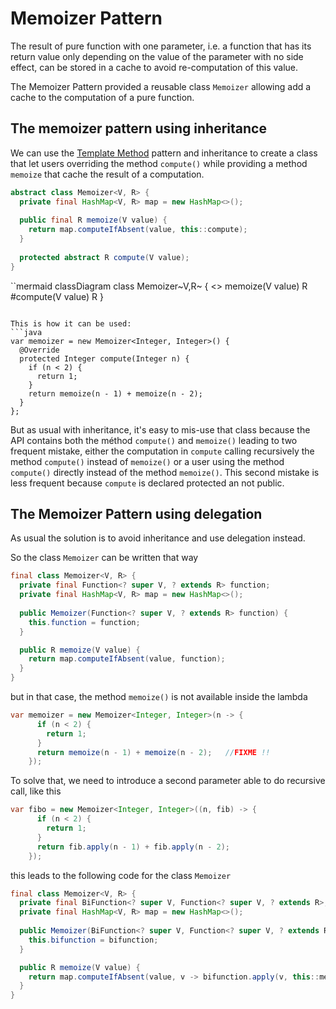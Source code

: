 # Memoizer Pattern

The result of pure function with one parameter, i.e. a function that has its return value only depending on the value
of the parameter with no side effect, can be stored in a cache to avoid re-computation of this value.

The Memoizer Pattern provided a reusable class `Memoizer` allowing add a cache to the computation
of a pure function.

## The memoizer pattern using inheritance

We can use the [Template Method](../templatemethod) pattern and inheritance to create a class that let users
overriding the method `compute()` while providing a method `memoize` that cache the result
of a computation.

```java
abstract class Memoizer<V, R> {
  private final HashMap<V, R> map = new HashMap<>();
    
  public final R memoize(V value) {
    return map.computeIfAbsent(value, this::compute);
  }
    
  protected abstract R compute(V value);
}
```

``mermaid
classDiagram
class Memoizer~V,R~ {
  <<abstract>>
  memoize(V value) R
  #compute(V value) R
}
```

This is how it can be used:
```java
var memoizer = new Memoizer<Integer, Integer>() {
  @Override
  protected Integer compute(Integer n) {
    if (n < 2) {
      return 1;
    }
    return memoize(n - 1) + memoize(n - 2);
  }
};
```

But as usual with inheritance, it's easy to mis-use that class because the API
contains both the méthod `compute()` and `memoize()` leading to two frequent mistake,
either the computation in `compute` calling recursively the method `compute()` instead of
`memoize()` or a user using the method `compute()` directly instead of the method `memoize()`.
This second mistake is less frequent because `compute` is declared protected an not public.


## The Memoizer Pattern using delegation

As usual the solution is to avoid inheritance and use delegation instead. 

So the class `Memoizer` can be written that way
```java
final class Memoizer<V, R> {
  private final Function<? super V, ? extends R> function;
  private final HashMap<V, R> map = new HashMap<>();
    
  public Memoizer(Function<? super V, ? extends R> function) {
    this.function = function;
  }

  public R memoize(V value) {
    return map.computeIfAbsent(value, function);
  }
}
```

but in that case, the method `memoize()` is not available inside the lambda
```java
var memoizer = new Memoizer<Integer, Integer>(n -> {
      if (n < 2) {
        return 1;
      }
      return memoize(n - 1) + memoize(n - 2);   //FIXME !!
    });
```


To solve that, we need to introduce a second parameter able to do recursive call, like this
```java
var fibo = new Memoizer<Integer, Integer>((n, fib) -> {
      if (n < 2) {
        return 1;
      }
      return fib.apply(n - 1) + fib.apply(n - 2);
    });
```

this leads to the following code for the class `Memoizer`
```java
final class Memoizer<V, R> {
  private final BiFunction<? super V, Function<? super V, ? extends R>, ? extends R> bifunction;
  private final HashMap<V, R> map = new HashMap<>();
    
  public Memoizer(BiFunction<? super V, Function<? super V, ? extends R>, ? extends R> bifunction) {
    this.bifunction = bifunction;
  }

  public R memoize(V value) {
    return map.computeIfAbsent(value, v -> bifunction.apply(v, this::memoize));
  }
}
```

